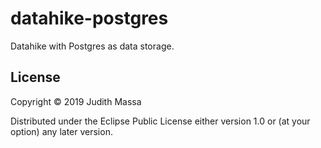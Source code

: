 # datahike-postgres

Datahike with Postgres as data storage.


## License

Copyright © 2019 Judith Massa

Distributed under the Eclipse Public License either version 1.0 or (at
your option) any later version.
